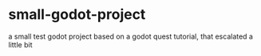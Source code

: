 # small-godot-project

a small test godot project based on a godot quest tutorial, that escalated a little bit